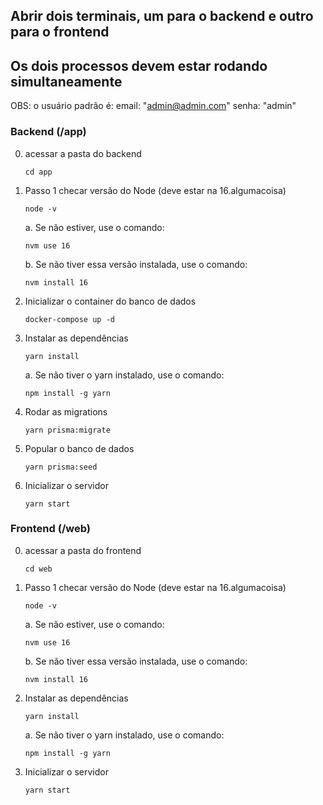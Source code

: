 ## Abrir dois terminais, um para o backend e outro para o frontend

## Os dois processos devem estar rodando simultaneamente

OBS: o usuário padrão é:
email: "admin@admin.com"
senha: "admin"

### Backend (/app)

0. acessar a pasta do backend

   `cd app`

1. Passo 1 checar versão do Node (deve estar na 16.algumacoisa)

   `node -v`

   a. Se não estiver, use o comando:

   `nvm use 16`

   b. Se não tiver essa versão instalada, use o comando:

   `nvm install 16`

2. Inicializar o container do banco de dados

   `docker-compose up -d`

3. Instalar as dependências

   `yarn install`

   a. Se não tiver o yarn instalado, use o comando:

   `npm install -g yarn`

4. Rodar as migrations

   `yarn prisma:migrate`

5. Popular o banco de dados

   `yarn prisma:seed`

6. Inicializar o servidor

   `yarn start`

### Frontend (/web)

0. acessar a pasta do frontend

   `cd web`

1. Passo 1 checar versão do Node (deve estar na 16.algumacoisa)

   `node -v`

   a. Se não estiver, use o comando:

   `nvm use 16`

   b. Se não tiver essa versão instalada, use o comando:

   `nvm install 16`

2. Instalar as dependências

   `yarn install`

   a. Se não tiver o yarn instalado, use o comando:

   `npm install -g yarn`

3. Inicializar o servidor

   `yarn start`
